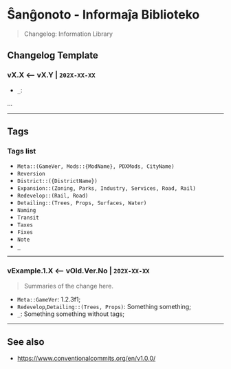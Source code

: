 Ŝanĝonoto - Informaĵa Biblioteko
===============================================================================

> Changelog: Information Library

Changelog Template
-------------------------------------------------------------------------------

### vX.X <-- vX.Y | `202X-XX-XX`

> 

- `_`: 

...

-------------------------------------------------------------------------------

Tags
-------------------------------------------------------------------------------

### Tags list

- `Meta::(GameVer, Mods::{ModName}, PDXMods, CityName)`
- `Reversion`
- `District::({DistrictName})`
- `Expansion::(Zoning, Parks, Industry, Services, Road, Rail)`
- `Redevelop::(Rail, Road)`
- `Detailing::(Trees, Props, Surfaces, Water)`
- `Naming`
- `Transit`
- `Taxes`
- `Fixes`
- `Note`
- `_`

-------------------------------------------------------------------------------

### vExample.1.X <-- vOld.Ver.No | `202X-XX-XX`

> Summaries of the change here.

- `Meta::GameVer`: 1.2.3f1;
- `Redevelop`,`Detailing::(Trees, Props)`: Something something;
- `_`: Something something without tags;

-------------------------------------------------------------------------------

See also
-------------------------------------------------------------------------------

- <https://www.conventionalcommits.org/en/v1.0.0/>
